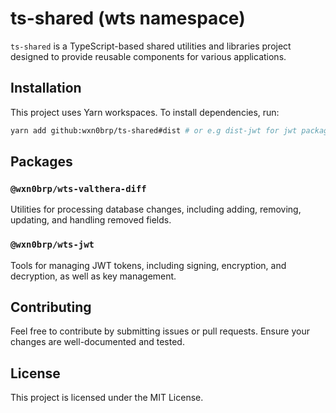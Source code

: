 # ts-shared (wts namespace)

`ts-shared` is a TypeScript-based shared utilities and libraries project designed to provide reusable components for various applications.

## Installation

This project uses Yarn workspaces. To install dependencies, run:

```bash
yarn add github:wxn0brp/ts-shared#dist # or e.g dist-jwt for jwt package
```

## Packages

### `@wxn0brp/wts-valthera-diff`
Utilities for processing database changes, including adding, removing, updating, and handling removed fields.

### `@wxn0brp/wts-jwt`
Tools for managing JWT tokens, including signing, encryption, and decryption, as well as key management.




## Contributing

Feel free to contribute by submitting issues or pull requests. Ensure your changes are well-documented and tested.

## License

This project is licensed under the MIT License.
